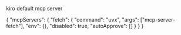 kiro  default mcp server

{
  "mcpServers": {
    "fetch": {
      "command": "uvx",
      "args": ["mcp-server-fetch"],
      "env": {},
      "disabled": true,
      "autoApprove": []
    }
  }
}

